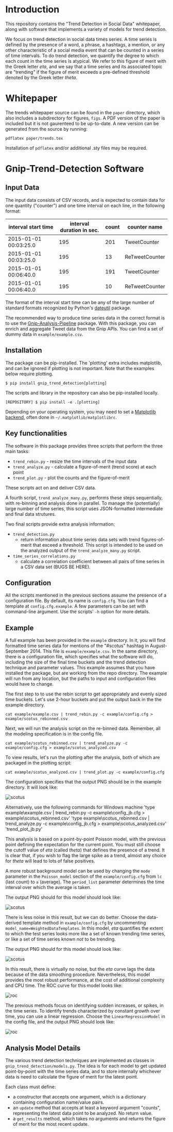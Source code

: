 # Introduction

This repository contains the "Trend Detection in Social Data" whitepaper,
along with software that implements a variety of models for trend detection.

We focus on trend detection in social data times series. A time series is
defined by the presence of a word, a phrase, a hashtags, a mention, or any
other characteristic of a social media event that can be counted in a
series of time intervals. To do trend detection, we quantify 
the degree to which each count in the time series is atypical. We refer to
this figure of merit with the Greek letter *eta*, and we say that a 
time series and its associated topic are "trending" if the figure of merit
exceeds a pre-defined threshold denoted by the Greek letter *theta*. 

# Whitepaper

The trends whitepaper source can be found in the `paper` directory, which
also includes a subdirectory for figures, `figs`. A PDF version of the 
paper is included but it is not gaurenteed to be up-to-date. A new version can
be generated from the source by running:

`pdflatex paper/trends.tex`

Installation of `pdflatex` and/or additional .sty files may be required.

# Gnip-Trend-Detection Software

## Input Data

The input data consists of CSV records, and is expected to contain data for one
quantity ("counter") and one time interval on each line, in the following format:

| interval start time | interval duration in sec. | count | counter name |
| ------------------- | --------- | ---------- | ------------------- |
| 2015-01-01 00:03:25.0  | 195 | 201 | TweetCounter |
| 2015-01-01 00:03:25.0  | 195 | 13 | ReTweetCounter |
|2015-01-01 00:06:40.0| 195 | 191 | TweetCounter |
|2015-01-01 00:06:40.0| 195 | 10 | ReTweetCounter |

The format of the interval start time can be any of the large number of standard
formats recognized by Python's [dateutil](https://dateutil.readthedocs.io/en/stable/) package. 

The recommended way to produce time series data in the correct format is to use
the [Gnip-Analysis-Pipeline](https://github.com/jeffakolb/Gnip-Analysis-Pipeline) package. 
With this package, you can enrich and aggregate Tweet data from the Gnip APIs.
You can find a set of dummy data in `example/example.csv`.

## Installation

The package can be pip-installed. The 'plotting' extra includes matplotlib,
and can be ignored if plotting is not important. Note that the examples below
require plotting.

`$ pip install gnip_trend_detection[plotting]` 

The scripts and library in the repository can also be pip-installed locally. 

`[REPOSITORY] $ pip install -e .[plotting]`

Depending on your operating system, you may need to set a 
[Matplotlib backend](http://matplotlib.org/faq/usage_faq.html#what-is-a-backend), 
often done in `~/.matplotlib/matplotlibrc`. 

## Key functionalities

The software in this package provides three scripts that perform the three main tasks:
* `trend_rebin.py` - resize the time intervals of the input data
* `trend_analyze.py` - calculate a figure-of-merit (trend score) at each point
* `trend_plot.py` - plot the counts and the figure-of-merit 

These scripts act on and deliver CSV data.

A fourth script, `trend_analyze_many.py`, performs these steps sequentially,
with re-binning and analysis done in parallel. To manage the (potentially) 
large number of time series, this script uses JSON-formatted intermediate 
and final data strutures.  

Two final scripts provide extra analysis information:
* `trend_detection.py`
    * return information about time series data sets with trend figures-of-merit that exceed a threshold. 
This script is intended 
to be used on the analyzed output of the `trend_analyze_many.py` script.
* `time_series_correlations.py` 
    * calculate a correlation coefficient between
all pairs of time series in a CSV data set (BUGS BE HERE).

## Configuration

All the scripts mentioned in the previous sections assume the presence of a configuration
file. By default, its name is `config.cfg`. You can find a template at `config.cfg.example`.
A few parameters can be set with command-line argument. Use the scripts' `-h` option
for more details.

## Example

A full example has been provided in the `example` directory. In it, you will find
formatted time series data for mentions of the "#scotus" hashtag in August-September 2014.
This file is `example/example.csv`. In the same directory, there is a configuration file, 
which specifies what the software will do, including the size of the final time buckets 
and the trend detection technique and parameter values. This example assumes that you
have installed the package, but are working from the repo directory. The example will run
from any location, but the paths to input and configuration files would have to change. 

The first step to to use the rebin script to get appropriately and evenly sized time buckets.
Let's use 2-hour buckets and put the output back in the the example directory. 

`cat example/example.csv | trend_rebin.py -c example/config.cfg > example/scotus_rebinned.csv` 

Next, we will run the analysis script on the re-binned data.
Remember, all the modeling specification is in the config file.

`cat example/scotus_rebinned.csv | trend_analyze.py -c example/config.cfg > example/scotus_analyzed.csv`

To view results, let's run the plotting after the analysis, both of which 
are packaged in the plotting script:

`cat example/scotus_analyzed.csv | trend_plot.py -c example/config.cfg` 

The configuration specifies that the output PNG should be in the example directory.
It will look like:

![scotus](https://github.com/jeffakolb/Gnip-Trend-Detection/blob/master/example/scotus.png?raw=true) 

Alternatively, use the following commands for Windows machine
'type example\example.csv | trend_rebin.py -c example\config_jb.cfg > example\scotus_rebinned.csv'
'type example\scotus_rebinned.csv | trend_analyze.py -c example\config_jb.cfg > example\scotus_analyzed.csv'
'trend_plot_jb.py'

This analysis is based on a point-by-point Poisson model, with the previous point 
defining the expectation for the current point. You must still choose the cutoff value of *eta* (called *theta*)
that defines the presence of a trend. It is clear that, if you wish to flag the large
spike as a trend, almost any choice for *theta* will lead to lots of false positives.

A more robust background model can be used by changing the `mode` parameter in the `Poisson_model`
section of the `example/config.cfg` from `lc` (last count) to `a` (average). The `period_list`
parameter determines the time interval over which the average is taken.  

The output PNG should for this model should look like:

![scotus](https://github.com/jeffakolb/Gnip-Trend-Detection/blob/master/example/scotus_averaged.png?raw=true) 

There is less noise in this result, but we can do better. Choose the data-derived template method
in `example/config.cfg` by uncommenting `model_name=WeightedDataTemplates`. In this model, *eta* quantifies the
extent to which the test series looks more like a set of known trending time series, or like a set of
time series known _not_ to be trending. 

The output PNG should for this model should look like:

![scotus](https://github.com/jeffakolb/Gnip-Trend-Detection/blob/master/example/scotus_data.png?raw=true) 

In this result, there is virtually no noise, but the *eta* curve lags the data because of the data
smoothing procedure. Nevertheless, this model provides the most robust performance, at the cost
of additional complexity and CPU time. The ROC curve for this model looks like:

![roc](https://github.com/jeffakolb/Gnip-Trend-Detection/blob/master/example/roc.png?raw=true)  

The previous methods focus on identifying sudden increases, or spikes, in the time series.
To identify trends characterized by constant growth over time, you can use 
a linear regression. Choose the `LinearRegressionModel` in the config file,
and the output PNG should look like:

![roc](https://github.com/jeffakolb/Gnip-Trend-Detection/blob/master/example/scotus_linear.png?raw=true)  


## Analysis Model Details

The various trend detection techniques are implemented as classes in `gnip_trend_detection/models.py`.
The idea is for each model to get updated point-by-point with the time series data,
and to store internally whichever data is need to calculate the figure of merit for
the latest point.

Each class must define:

*  a constructor that accepts one argument, which is a dictionary containing 
configuration name/value pairs. 
*  an `update` method that accepts at least a keyword argument "counts",
representing the latest data point to be analyzed. No return value.
*  a `get_results` method, which takes no arguments and returns
the figure of merit for the most recent update. 

